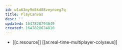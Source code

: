 ```yaml
---
id: w1u63my9m5kd88veynoeg7q
title: PlayCanvas
desc: ''
updated: 1647828794649
created: 1647828624810
---
```



- [[c.resource]] [[ar.real-time-multiplayer-colyseus]]
